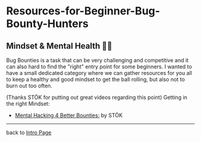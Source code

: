 # Resources-for-Beginner-Bug-Bounty-Hunters

## Mindset & Mental Health 🧘‍♂️

Bug Bounties is a task that can be very challenging and competitive and it can also hard to find the "right" entry point for some beginners. I wanted to have a small dedicated category where we can gather resources for you all to keep a healthy and good mindset to get the ball rolling, but also not to burn out too often.

(Thanks STÖK for putting out great videos regarding this point)
Getting in the right Mindset:
- [Mental Hacking 4 Better Bounties:](https://youtu.be/roVg_wgGgxQ) by STÖK


---
back to [Intro Page](/README.md)